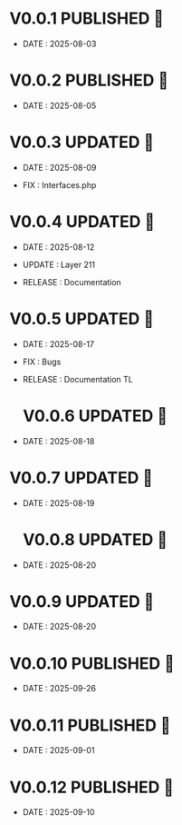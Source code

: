 # V0.0.1 PUBLISHED 🎉
 - DATE : 2025-08-03

 # V0.0.2 PUBLISHED 🎉
 - DATE : 2025-08-05

 # V0.0.3 UPDATED 🎉
 - DATE : 2025-08-09

 - FIX : Interfaces.php

# V0.0.4 UPDATED 🎉
 - DATE : 2025-08-12

 - UPDATE : Layer 211
 - RELEASE : Documentation

 # V0.0.5 UPDATED 🎉
 - DATE : 2025-08-17

 - FIX : Bugs
 - RELEASE : Documentation TL

   # V0.0.6 UPDATED 🎉
 - DATE : 2025-08-18

  # V0.0.7 UPDATED 🎉
 - DATE : 2025-08-19

   # V0.0.8 UPDATED 🎉
 - DATE : 2025-08-20

  # V0.0.9 UPDATED 🎉
 - DATE : 2025-08-20

 # V0.0.10 PUBLISHED 🎉
 - DATE : 2025-09-26

  # V0.0.11 PUBLISHED 🎉
 - DATE : 2025-09-01

  # V0.0.12 PUBLISHED 🎉
 - DATE : 2025-09-10